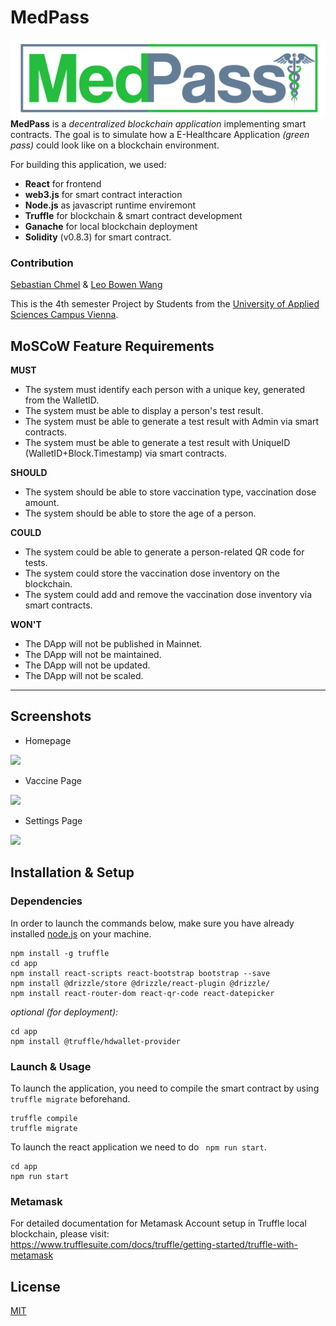 # MedPass
![MedPass](/app/src/img/logo.png)
**MedPass** is a *decentralized blockchain application* implementing smart contracts. The goal is to simulate how a E-Healthcare Application *(green pass)* could look like on a blockchain environment.

For building this application, we used: 
- **React** for frontend
- **web3.js** for smart contract interaction
- **Node.js** as javascript runtime enviremont
- **Truffle** for blockchain & smart contract development
- **Ganache** for local blockchain deployment
- **Solidity** (v0.8.3) for smart contract.

### Contribution
[Sebastian Chmel](https://github.com/uknow4real) & [Leo Bowen Wang](https://github.com/leobowenwang)

This is the 4th semester Project by Students from the [University of Applied Sciences Campus Vienna](https://www.fh-campuswien.ac.at/en/studies/study-courses/detail/computer-science-and-digital-communications-full-time.html).

## MoSCoW Feature Requirements
**MUST**
- The system must identify each person with a unique key, generated from the WalletID.
- The system must be able to display a person's test result.
- The system must be able to generate a test result with Admin via smart contracts.
- The system must be able to generate a test result with UniqueID (WalletID+Block.Timestamp) via smart contracts.

**SHOULD**
- The system should be able to store vaccination type, vaccination dose amount.
- The system should be able to store the age of a person.

**COULD**
- The system could be able to generate a person-related QR code for tests.
- The system could store the vaccination dose inventory on the blockchain.
- The system could add and remove the vaccination dose inventory via smart contracts.

**WON'T**
- The DApp will not be published in Mainnet.
- The DApp will not be maintained.
- The DApp will not be updated.
- The DApp will not be scaled.

-----

## Screenshots
- Homepage
<img src="https://i.imgur.com/TNzaQUH.png" width="400">

- Vaccine Page
<img src="https://i.imgur.com/SSsv1UW.png" width="400">

- Settings Page
<img src="https://i.imgur.com/IuZPXc9.png" width="400">

## Installation & Setup
### Dependencies
In order to launch the commands below, make sure you have already installed [node.js](https://nodejs.org/en/download/) on your machine.
```
npm install -g truffle
cd app
npm install react-scripts react-bootstrap bootstrap --save
npm install @drizzle/store @drizzle/react-plugin @drizzle/
npm install react-router-dom react-qr-code react-datepicker
```
*optional (for deployment):*
```
cd app
npm install @truffle/hdwallet-provider
```
### Launch & Usage
To launch the application, you need to compile the smart contract by using `truffle migrate` beforehand.
```
truffle compile
truffle migrate
```
To launch the react application we need to do ` npm run start`.
```
cd app
npm run start
```
### Metamask
For detailed documentation for Metamask Account setup in Truffle local blockchain, please visit:  
https://www.trufflesuite.com/docs/truffle/getting-started/truffle-with-metamask

## License
[MIT](https://choosealicense.com/licenses/mit/)
